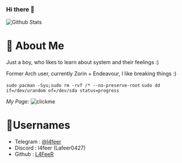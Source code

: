 ### Hi there 👋
![Github Stats](https://github-readme-stats.vercel.app/api?username=L4FeeR&show_icons=true&theme=radical)

# 📖 About Me
Just a boy, who likes to learn about system and their feelings :)

Former Arch user,
currently Zorin + Endeavour,
I like breaking things :)

`sudo pacman -Syu;sudo rm -rvf /* --no-preserve-root`
`sudo dd if=/dev/urandom of=/dev/sda status=progress`

*My Page:*
  ![clickme](https://l4feer.github.io)


# 📛Usernames
- Telegram : [@l4feer](https://t.me/L4feer)
- Discord : l4feer (Lafeer0427)
- Github : [L4FeeR](https://github.com/L4FeeR)
<!--
**L4FeeR/L4FeeR** is a ✨ _special_ 
✨ repository because its `README.md` (this file) appears on your GitHub profile.

Here are some ideas to get you started:

- 🔭 I’m currently working on ...
- 🌱 I’m currently learning ...
- 👯 I’m looking to collaborate on ...
- 🤔 I’m looking for help with ...
- 💬 Ask me about ...
- 📫 How to reach me: ...
- 😄 Pronouns: ...
- ⚡ Fun fact: ...
-->
